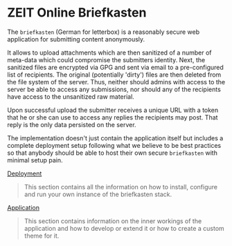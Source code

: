 # ZEIT Online Briefkasten

The `briefkasten` (German for letterbox) is a reasonably secure web application for submitting content anonymously.

It allows to upload attachments which are then sanitized of a number of meta-data which could compromise the submitters identity. Next, the sanitized files are encrypted via GPG and sent via email to a pre-configured list of recipients. The original (potentially 'dirty') files are then deleted from the file system of the server. Thus, neither should admins with access to the server be able to access any submissions, nor should any of the recipients have access to the unsanitized raw material.

Upon successful upload the submitter receives a unique URL with a token that he or she can use to access any replies the recipients may post. That reply is the only data persisted on the server.

The implementation doesn't just contain the application itself but includes a complete deployment setup following what we believe to be best practices so that anybody should be able to host their own secure `briefkasten` with minimal setup pain.

[Deployment](deployment/index.md)

> This section contains all the information on how to install, configure and run your own instance of the briefkasten stack.

[Application](application/develop.md)

> This section contains information on the inner workings of the application and how to develop or extend it or how to create a custom theme for it.
